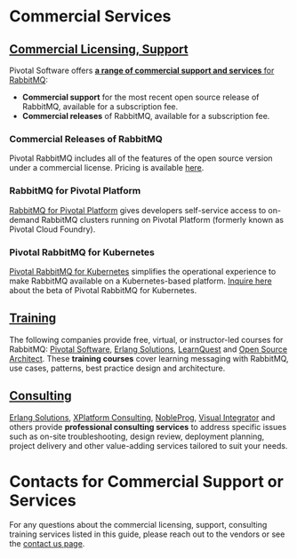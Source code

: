 <!--
Copyright (c) 2007-2019 Pivotal Software, Inc.

All rights reserved. This program and the accompanying materials
are made available under the terms of the under the Apache License,
Version 2.0 (the "License”); you may not use this file except in compliance
with the License. You may obtain a copy of the License at

https://www.apache.org/licenses/LICENSE-2.0

Unless required by applicable law or agreed to in writing, software
distributed under the License is distributed on an "AS IS" BASIS,
WITHOUT WARRANTIES OR CONDITIONS OF ANY KIND, either express or implied.
See the License for the specific language governing permissions and
limitations under the License.
-->

# Commercial Services

## <a id="overview" class="anchor" href="#overview">Commercial Licensing, Support</a>

Pivotal Software offers [**a range of commercial support and services** for RabbitMQ](https://pivotal.io/rabbitmq):

 * **Commercial support** for the most recent open source release of RabbitMQ, available for a subscription fee.
 * **Commercial releases** of RabbitMQ, available for a subscription fee.

### Commercial Releases of RabbitMQ

Pivotal RabbitMQ includes all of the features of the open source version under a commercial license. Pricing is available [here](https://pivotal.io/rabbitmq).

### RabbitMQ for Pivotal Platform

[RabbitMQ for Pivotal Platform](https://pivotal.io/platform/services-marketplace/messaging-and-integration/rabbitmq)
gives developers self-service access to on-demand RabbitMQ clusters
running on Pivotal Platform (formerly known as Pivotal Cloud Foundry).

### Pivotal RabbitMQ for Kubernetes

[Pivotal RabbitMQ for Kubernetes](https://content.pivotal.io/blog/introducing-rabbitmq-for-kubernetes)
simplifies the operational experience to make RabbitMQ available on a Kubernetes-based platform.
[Inquire here](https://pivotal.io/pivotal-rabbitmq-on-kubernetes) about the beta of Pivotal RabbitMQ for Kubernetes.

## <a id="training" class="anchor" href="#training">Training</a>

The following companies provide free, virtual, or instructor-led courses for RabbitMQ:
[Pivotal Software](https://academy.pivotal.io/store-catalog),
[Erlang Solutions](https://www.erlang-solutions.com/products/rabbitmq.html),
[LearnQuest](http://www.learnquest.com/course-detail.aspx?cnum=rabbitmq-e1xc) and
[Open Source Architect](https://opensource.io/product/rabbitmq-training/).
These <strong>training courses</strong> cover learning messaging with RabbitMQ, use cases, patterns,
best practice design and architecture.

## <a id="consulting" class="anchor" href="#consulting">Consulting</a>

[Erlang Solutions](https://www.erlang-solutions.com/products/rabbitmq.html),
[XPlatform Consulting](http://www.xplatformconsulting.com/rabbitmq/),
[NobleProg](https://www.nobleprog.com/consulting/rabbitmq),
[Visual Integrator](http://www.visualintegrator.com/rmq/) and others provide <strong>professional consulting services</strong>
to address specific issues such as on-site troubleshooting, design review,
deployment planning, project delivery and other value-adding services
tailored to suit your needs.

# Contacts for Commercial Support or Services

For any questions about the commercial licensing, support, consulting training services listed in this guide,
please reach out to the vendors or see the [contact us page](https://www.rabbitmq.com/contact.html#email).
